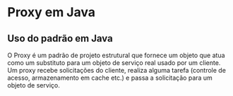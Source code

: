 # Proxy em Java

## Uso do padrão em Java
O Proxy é um padrão de projeto estrutural que fornece um objeto que atua como um substituto para um objeto de serviço real usado por um cliente. 
Um proxy recebe solicitações do cliente, realiza alguma tarefa (controle de acesso, armazenamento em cache etc.) e passa a solicitação para um objeto de serviço.
